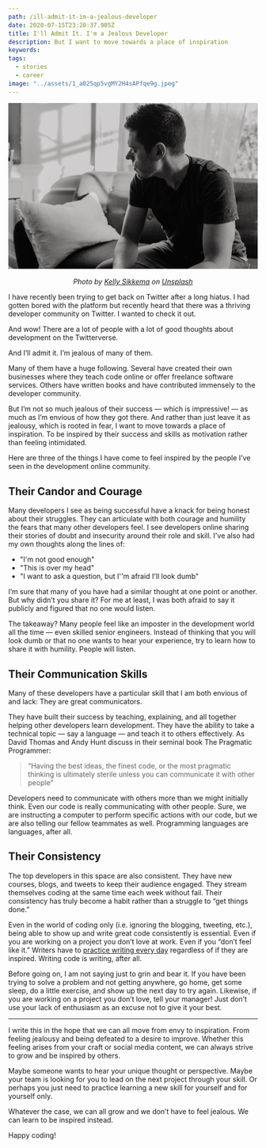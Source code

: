 ```yaml
---
path: /ill-admit-it-im-a-jealous-developer
date: 2020-07-15T23:20:37.905Z
title: I'll Admit It. I'm a Jealous Developer
description: But I want to move towards a place of inspiration
keywords:
tags: 
  - stories
  - career
image: "../assets/1_a025qp5vgMY2H4sAPfqe9g.jpeg"
---
```


![](../assets/1_a025qp5vgMY2H4sAPfqe9g.jpeg)

<center>

<i>

Photo by [Kelly Sikkema](https://unsplash.com/@kellysikkema?utm_source=unsplash&utm_medium=referral&utm_content=creditCopyText) on [Unsplash](https://unsplash.com/s/photos/pensive?utm_source=unsplash&utm_medium=referral&utm_content=creditCopyText)

</i>

</center>

I have recently been trying to get back on Twitter after a long hiatus. I had gotten bored with the platform but recently heard that there was a thriving developer community on Twitter. I wanted to check it out.

And wow! There are a lot of people with a lot of good thoughts about development on the Twitterverse.

And I’ll admit it. I’m jealous of many of them.

Many of them have a huge following. Several have created their own businesses where they teach code online or offer freelance software services. Others have written books and have contributed immensely to the developer community.

But I’m not so much jealous of their success — which is impressive! — as much as I’m envious of how they got there. And rather than just leave it as jealousy, which is rooted in fear, I want to move towards a place of inspiration. To be inspired by their success and skills as motivation rather than feeling intimidated.

Here are three of the things I have come to feel inspired by the people I’ve seen in the development online community.

## Their Candor and Courage

Many developers I see as being successful have a knack for being honest about their struggles. They can articulate with both courage and humility the fears that many other developers feel. I see developers online sharing their stories of doubt and insecurity around their role and skill. I've also had my own thoughts along the lines of:

* "I'm not good enough"
* "This is over my head"
* "I want to ask a question, but I''m afraid I'll look dumb"

I’m sure that many of you have had a similar thought at one point or another. But why didn’t you share it? For me at least, I was both afraid to say it publicly and figured that no one would listen.

The takeaway? Many people feel like an imposter in the development world all the time — even skilled senior engineers. Instead of thinking that you will look dumb or that no one wants to hear your experience, try to learn how to share it with humility. People will listen.

## Their Communication Skills

Many of these developers have a particular skill that I am both envious of and lack: They are great communicators.

They have built their success by teaching, explaining, and all together helping other developers learn development. They have the ability to take a technical topic — say a language — and teach it to others effectively.
As David Thomas and Andy Hunt discuss in their seminal book The Pragmatic Programmer:

> “Having the best ideas, the finest code, or the most pragmatic thinking is ultimately sterile unless you can communicate it with other people”

Developers need to communicate with others more than we might initially think. Even our code is really communicating with other people. Sure, we are instructing a computer to perform specific actions with our code, but we are also telling our fellow teammates as well. Programming languages are languages, after all.

## Their Consistency
The top developers in this space are also consistent. They have new courses, blogs, and tweets to keep their audience engaged. They stream themselves coding at the same time each week without fail. Their consistency has truly become a habit rather than a struggle to “get things done.”

Even in the world of coding only (i.e. ignoring the blogging, tweeting, etc.), being able to show up and write great code consistently is essential. Even if you are working on a project you don’t love at work. Even if you “don’t feel like it.” Writers have to [practice writing every day](https://medium.com/r/?url=https%3A%2F%2Fwww.dailywritingtips.com%2Fhow-to-write-every-day-and-why-you-should%2F) regardless of if they are inspired. Writing code is writing, after all.

Before going on, I am not saying just to grin and bear it. If you have been trying to solve a problem and not getting anywhere, go home, get some sleep, do a little exercise, and show up the next day to try again. Likewise, if you are working on a project you don’t love, tell your manager! Just don’t use your lack of enthusiasm as an excuse not to give it your best.

---

I write this in the hope that we can all move from envy to inspiration. From feeling jealousy and being defeated to a desire to improve. Whether this feeling arises from your craft or social media content, we can always strive to grow and be inspired by others.

Maybe someone wants to hear your unique thought or perspective. Maybe your team is looking for you to lead on the next project through your skill. Or perhaps you just need to practice learning a new skill for yourself and for yourself only.

Whatever the case, we can all grow and we don’t have to feel jealous. We can learn to be inspired instead.

Happy coding!